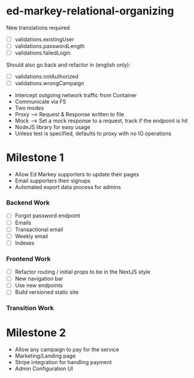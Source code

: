 # ed-markey-relational-organizing

New translations required
- [ ] validations.existingUser
- [ ] validations.passwordLength
- [ ] validations.failedLogin

Should also go back and refactor in (english only):
- [ ] validations.notAuthorized
- [ ] validations.wrongCampaign

* Intercept outgoing network traffic from Container
* Communicate via FS
* Two modes
 * Proxy --> Request & Response written to file
 * Mock --> Set a mock response to a request, track if the endpoint is hit
* NodeJS library for easy usage
* Unless test is specified, defaults to proxy with no IO operations

# Milestone 1

- Allow Ed Markey supporters to update their pages
- Email supporters their signups
- Automated export data process for admins

### Backend Work
- [ ] Forgot password endpoint
- [ ] Emails
 - [ ] Transactional email
 - [ ] Weekly email
- [ ] Indexes

### Frontend Work
- [ ] Refactor routing / initial props to be in the NextJS style
- [ ] New navigation bar
- [ ] Use new endpoints
- [ ] Build versioned static site

### Transition Work


# Milestone 2

- Allow any campaign to pay for the service
- Marketing/Landing page
- Stripe integration for handling payment
- Admin Configuration UI
